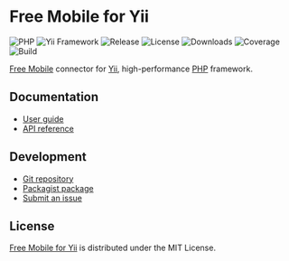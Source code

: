 # Free Mobile for Yii
![PHP](https://img.shields.io/badge/php-%3E%3D7.2-brightgreen.svg) ![Yii Framework](https://img.shields.io/badge/yii-%3E%3D2.0-brightgreen.svg) ![Release](https://img.shields.io/packagist/v/cedx/yii2-free-mobile.svg) ![License](https://img.shields.io/packagist/l/cedx/yii2-free-mobile.svg) ![Downloads](https://img.shields.io/packagist/dt/cedx/yii2-free-mobile.svg) ![Coverage](https://coveralls.io/repos/github/cedx/yii2-free-mobile/badge.svg) ![Build](https://travis-ci.com/cedx/yii2-free-mobile.svg)

[Free Mobile](http://mobile.free.fr) connector for [Yii](https://www.yiiframework.com), high-performance [PHP](https://secure.php.net) framework.

## Documentation
- [User guide](https://dev.belin.io/yii2-free-mobile)
- [API reference](https://dev.belin.io/yii2-free-mobile/api)

## Development
- [Git repository](https://git.belin.io/cedx/yii2-free-mobile)
- [Packagist package](https://packagist.org/packages/cedx/yii2-free-mobile)
- [Submit an issue](https://git.belin.io/cedx/yii2-free-mobile/issues)

## License
[Free Mobile for Yii](https://dev.belin.io/yii2-free-mobile) is distributed under the MIT License.
